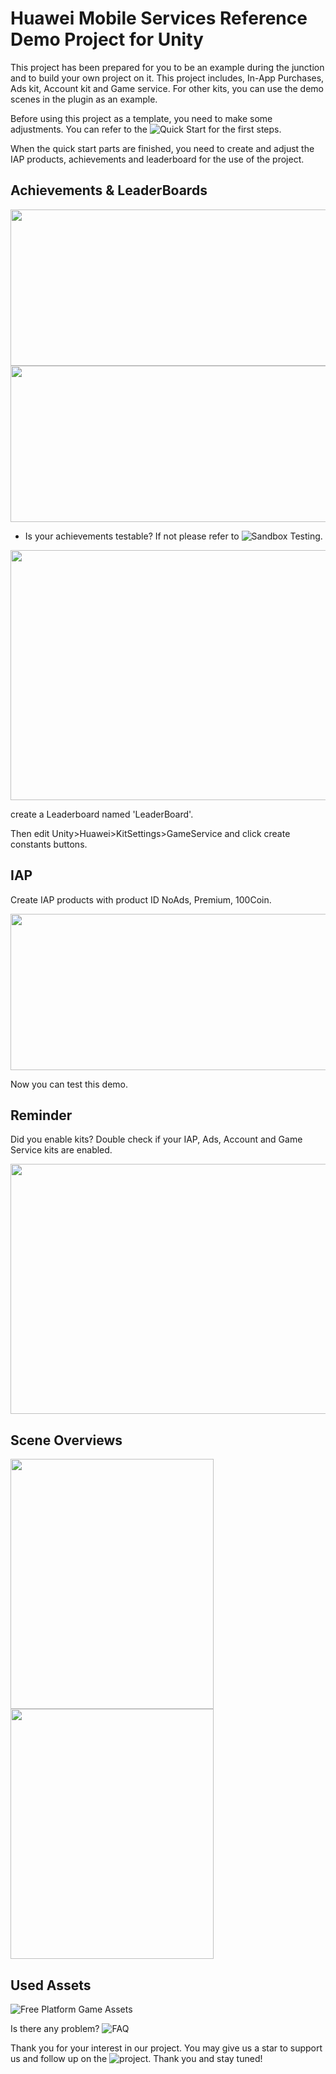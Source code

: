 # Huawei Mobile Services Reference Demo Project for Unity

This project has been prepared for you to be an example during the junction and to build your own project on it. This project includes, In-App Purchases, Ads kit, Account kit and Game service. For other kits, you can use the demo scenes in the plugin as an example.

Before using this project as a template, you need to make some adjustments. You can refer to the ![Quick Start](https://evilminddevs.gitbook.io/hms-unity-plugin/getting-started/quick-start) for the first steps.

When the quick start parts are finished, you need to create and adjust the IAP products, achievements and leaderboard for the use of the project.

## Achievements & LeaderBoards 
<img src="https://user-images.githubusercontent.com/39373386/198292902-038dc133-f8a3-4d28-9805-b1b0627c0c93.jpg" alt="" data-canonical-src="https://gyazo.com/eb5c5741b6a9a16c692170a41a49c858.png" width="600" height="250" />

<img src="https://user-images.githubusercontent.com/39373386/198293854-0c249f6b-7dfc-4dcd-beb5-fa356370b3d5.jpg" alt="" data-canonical-src="https://gyazo.com/eb5c5741b6a9a16c692170a41a49c858.png" width="600" height="250" />

* Is your achievements testable? If not please refer to ![Sandbox Testing](https://developer.huawei.com/consumer/en/doc/distribution/app/agc-help-testaccount-0000001146438651).

<img src="https://user-images.githubusercontent.com/39373386/198295296-4b335221-20c3-4448-8f5c-a0a7589db0de.png" alt="" data-canonical-src="https://gyazo.com/eb5c5741b6a9a16c692170a41a49c858.png" width="600" height="400" />

create a Leaderboard named 'LeaderBoard'.

Then edit Unity>Huawei>KitSettings>GameService and click create constants buttons.

## IAP

Create IAP products with product ID NoAds, Premium, 100Coin.    

<img src="https://user-images.githubusercontent.com/39373386/198296150-73880110-6240-44c0-8969-c32972433cf8.png" alt="" data-canonical-src="https://gyazo.com/eb5c5741b6a9a16c692170a41a49c858.png" width="900" height="250" />

Now you can test this demo.

## Reminder

Did you enable kits? Double check if your IAP, Ads, Account and Game Service kits are enabled.

<img src="https://user-images.githubusercontent.com/39373386/198297979-535ab2a4-f777-4ac7-bbbc-ebdb922cef4c.png" alt="" data-canonical-src="https://gyazo.com/eb5c5741b6a9a16c692170a41a49c858.png" width="650" height="400" />

## Scene Overviews

<img src="https://user-images.githubusercontent.com/39373386/198301153-7bb63282-d6e4-42c1-a315-cd00fc44dc48.jpg" alt="" data-canonical-src="https://gyazo.com/eb5c5741b6a9a16c692170a41a49c858.png" width="325" height="400" /> <img src="https://user-images.githubusercontent.com/39373386/198301186-17a3c339-b76e-4151-a8a4-3f90326be3b6.jpg" alt="" data-canonical-src="https://gyazo.com/eb5c5741b6a9a16c692170a41a49c858.png" width="325" height="400" />

## Used Assets

![Free Platform Game Assets](https://assetstore.unity.com/packages/2d/environments/free-platform-game-assets-85838)

Is there any problem? ![FAQ](https://evilminddevs.gitbook.io/hms-unity-plugin/support/faq)

Thank you for your interest in our project. You may give us a star to support us and follow up on the ![project](https://github.com/EvilMindDevs/hms-unity-plugin). 
Thank you and stay tuned!
